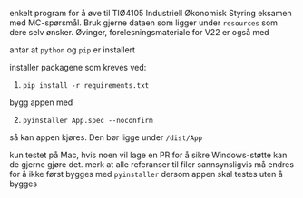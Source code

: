 enkelt program for å øve til TIØ4105 Industriell Økonomisk Styring eksamen med MC-spørsmål. Bruk gjerne dataen som ligger under `resources` som dere selv ønsker. Øvinger, forelesningsmateriale for V22 er også med

antar at `python` og `pip` er installert

installer packagene som kreves ved:

1. ```pip install -r requirements.txt```

bygg appen med 

2. ```pyinstaller App.spec --noconfirm```

så kan appen kjøres. Den bør ligge under `/dist/App`

kun testet på Mac, hvis noen vil lage en PR for å sikre Windows-støtte kan de gjerne gjøre det. 
merk at alle referanser til filer sannsynsligvis må endres for å ikke først bygges med `pyinstaller` dersom appen skal testes uten å bygges
